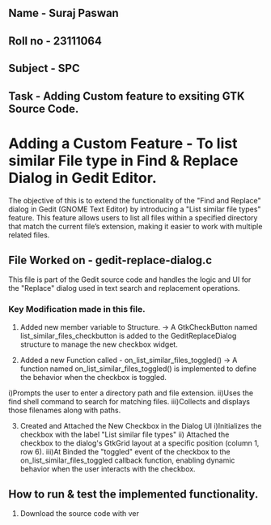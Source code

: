 ## Name - Suraj Paswan
## Roll no - 23111064
## Subject - SPC
## Task - Adding Custom feature to exsiting GTK Source Code.

# Adding a Custom Feature - To list similar File type in Find & Replace Dialog in Gedit Editor.
The objective of this is to extend the functionality of the "Find and Replace" dialog in Gedit (GNOME Text Editor) by introducing a "List similar file types" feature. This feature allows users to list all files within a specified directory that match the current file’s extension, making it easier to work with multiple related files.

## File Worked on - gedit-replace-dialog.c
This file is part of the Gedit source code and handles the logic and UI for the "Replace" dialog used in text search and replacement operations.
### Key Modification made in this file.
1) Added new member variable to Structure.
-> A GtkCheckButton named list_similar_files_checkbutton is added to the GeditReplaceDialog structure to manage the new checkbox widget.

2) Added a new Function called - on_list_similar_files_toggled()
->
A function named on_list_similar_files_toggled() is implemented to define the behavior when the checkbox is toggled.

i)Prompts the user to enter a directory path and file extension.
ii)Uses the find shell command to search for matching files.
iii)Collects and displays those filenames along with paths.

3) Created and Attached the New Checkbox in the Dialog UI
i)Initializes the checkbox with the label "List similar file types"
ii) Attached the checkbox to the dialog's GtkGrid layout at a specific position (column 1, row 6).
iii)At Binded the "toggled" event of the checkbox to the on_list_similar_files_toggled callback function, enabling dynamic behavior when the user interacts with the checkbox.

## How to run & test the implemented functionality.
1) Download the source code with ver

